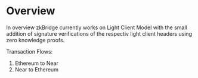 # Overview

In overview zkBridge currently works on Light Client Model with the small addition of signature verifications of the respectiv light client headers using zero knowledge proofs.

Transaction Flows:

1. Ethereum to Near
2. Near to Ethereum
